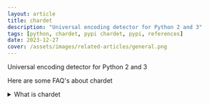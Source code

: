 ```yaml
---
layout: article
title: chardet
description: "Universal encoding detector for Python 2 and 3"
tags: [python, chardet, pypi chardet, pypi, references]
date: 2023-12-27
cover: /assets/images/related-articles/general.png
---
```


Universal encoding detector for Python 2 and 3

Here are some FAQ's about chardet
<details>
<summary>What is chardet</summary>
Universal encoding detector for Python 2 and 3
</details>
